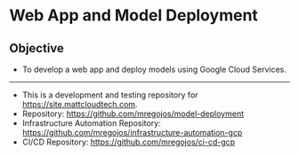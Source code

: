 # Web App and Model Deployment

## Objective
* To develop a web app and deploy models using Google Cloud Services.

---
* This is a development and testing repository for https://site.mattcloudtech.com.
* Repository: https://github.com/mregojos/model-deployment
* Infrastructure Automation Repository: https://github.com/mregojos/infrastructure-automation-gcp
* CI/CD Repository: https://github.com/mregojos/ci-cd-gcp
